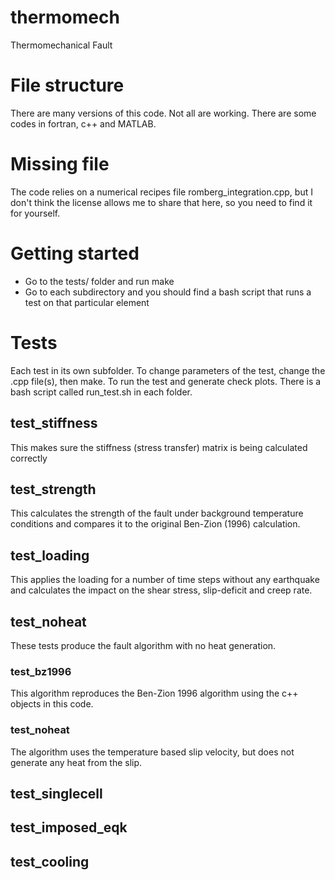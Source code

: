 # thermomech
Thermomechanical Fault

# File structure
There are many versions of this code. Not all are working. There are some codes
in fortran, c++ and MATLAB.

# Missing file
The code relies on a numerical recipes file romberg_integration.cpp, but I
don't think the license allows me to share that here, so you need to find it
for yourself.

# Getting started
 - Go to the tests/ folder and run make
 - Go to each subdirectory and you should find a bash script that runs a test
   on that particular element

# Tests
Each test in its own subfolder. To change parameters of the test, change the
.cpp file(s), then make. To run the test and generate check plots. There is a
bash script called run_test.sh in each folder.

## test_stiffness
This makes sure the stiffness (stress transfer) matrix is being calculated correctly

## test_strength
This calculates the strength of the fault under background temperature
conditions and compares it to the original Ben-Zion (1996) calculation.

## test_loading
This applies the loading for a number of time steps without any earthquake and
calculates the impact on the shear stress, slip-deficit and creep rate.

## test_noheat

These tests produce the fault algorithm with no heat generation.

### test_bz1996
This algorithm reproduces the Ben-Zion 1996 algorithm using the c++ objects in
this code.

### test_noheat
The algorithm uses the temperature based slip velocity, but does not generate
any heat from the slip.


## test_singlecell

## test_imposed_eqk

## test_cooling
